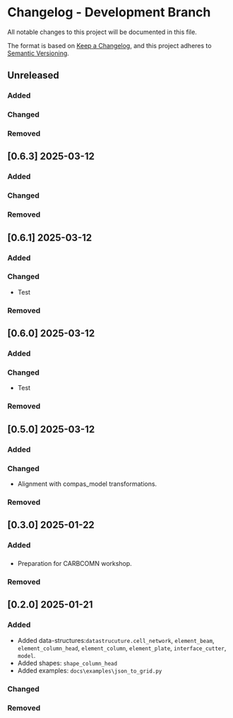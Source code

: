 # Changelog - Development Branch

All notable changes to this project will be documented in this file.

The format is based on [Keep a Changelog](https://keepachangelog.com/en/1.0.0/),
and this project adheres to [Semantic Versioning](https://semver.org/spec/v2.0.0.html).

## Unreleased

### Added

### Changed

### Removed


## [0.6.3] 2025-03-12

### Added

### Changed

### Removed


## [0.6.1] 2025-03-12

### Added

### Changed

- Test

### Removed


## [0.6.0] 2025-03-12

### Added

### Changed

- Test

### Removed

## [0.5.0] 2025-03-12

### Added

### Changed
-   Alignment with compas_model transformations.

### Removed


## [0.3.0] 2025-01-22

### Added

### 

-   Preparation for CARBCOMN workshop.

### Removed


## [0.2.0] 2025-01-21

### Added

-   Added data-structures:`datastrucuture.cell_network`, `element_beam`, `element_column_head`, `element_column`, `element_plate`, `interface_cutter`, `model`.
-   Added shapes: `shape_column_head`
-   Added examples: `docs\examples\json_to_grid.py`

### Changed

### Removed

